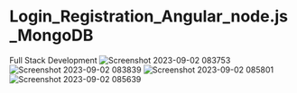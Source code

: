 # Login_Registration_Angular_node.js_MongoDB
Full Stack Development
![Screenshot 2023-09-02 083753](https://github.com/bestcoolestp/Login_Registration_Angular_node.js_MongoDB/assets/108534975/df717b6d-65e3-4cf3-87e9-1e3cd1f0a95a)
![Screenshot 2023-09-02 083839](https://github.com/bestcoolestp/Login_Registration_Angular_node.js_MongoDB/assets/108534975/b12af23d-c912-44c3-a696-be76553f69f9)
![Screenshot 2023-09-02 085801](https://github.com/bestcoolestp/Login_Registration_Angular_node.js_MongoDB/assets/108534975/8fafdd39-7171-45b1-8eef-58a6ad5786bb)
![Screenshot 2023-09-02 085639](https://github.com/bestcoolestp/Login_Registration_Angular_node.js_MongoDB/assets/108534975/4213e965-0297-469d-8aaa-cac26df60ceb)

